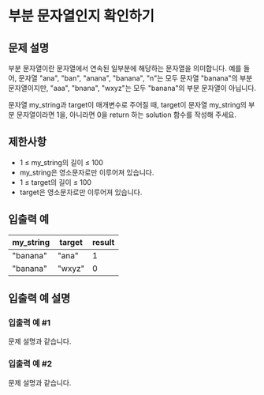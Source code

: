 # 부분 문자열인지 확인하기


## 문제 설명
부분 문자열이란 문자열에서 연속된 일부분에 해당하는 문자열을 의미합니다. 예를 들어, 문자열 "ana", "ban", "anana", "banana", "n"는 모두 문자열 "banana"의 부분 문자열이지만, "aaa", "bnana", "wxyz"는 모두 "banana"의 부분 문자열이 아닙니다.

문자열 my_string과 target이 매개변수로 주어질 때, target이 문자열 my_string의 부분 문자열이라면 1을, 아니라면 0을 return 하는 solution 함수를 작성해 주세요.

## 제한사항
- 1 ≤ my_string의 길이 ≤ 100
- my_string은 영소문자로만 이루어져 있습니다.
- 1 ≤ target의 길이 ≤ 100
- target은 영소문자로만 이루어져 있습니다.

## 입출력 예
|my_string|target|result|
|-|-|-|
|"banana"|"ana"|1|
|"banana"|"wxyz"|0|

## 입출력 예 설명

### 입출력 예 #1
문제 설명과 같습니다.

### 입출력 예 #2
문제 설명과 같습니다.